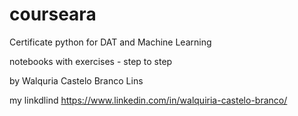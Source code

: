 # courseara
Certificate python for DAT and Machine Learning

notebooks with exercises - step to step 

by Walquria Castelo Branco Lins

my linkdlind https://www.linkedin.com/in/walquiria-castelo-branco/
